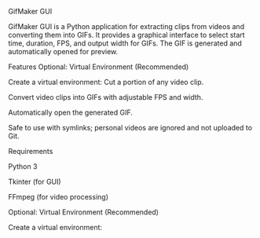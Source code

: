 GifMaker GUI

GifMaker GUI is a Python application for extracting clips from videos and converting them into GIFs. It provides a graphical interface to select start time, duration, FPS, and output width for GIFs. The GIF is generated and automatically opened for preview.

Features
Optional: Virtual Environment (Recommended)

Create a virtual environment:
Cut a portion of any video clip.

Convert video clips into GIFs with adjustable FPS and width.

Automatically open the generated GIF.

Safe to use with symlinks; personal videos are ignored and not uploaded to Git.

Requirements

Python 3

Tkinter (for GUI)

FFmpeg (for video processing)

Optional: Virtual Environment (Recommended)

Create a virtual environment:

